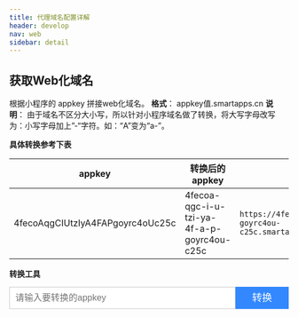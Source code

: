 ```yaml
---
title: 代理域名配置详解
header: develop
nav: web
sidebar: detail
---
```

<!-- ## 介绍

智能小程序web化数据流如下图所示：
![图片](../../../img/web_upsteam.png)

## 搭建方式 -->

## 获取Web化域名
根据小程序的 appkey 拼接web化域名。
**格式**： appkey值.smartapps.cn
**说明**： 由于域名不区分大小写，所以针对小程序域名做了转换，将大写字母改写为：小写字母加上”-“字符。如：“A”变为“a-”。

**具体转换参考下表**

| appkey | 转换后的appkey | 示例 | 
| ----- | ------ | --- |
| 4fecoAqgCIUtzIyA4FAPgoyrc4oUc25c | 4fecoa-qgc-i-u-tzi-ya-4f-a-p-goyrc4ou-c25c | `https://4fecoa-qgc-i-u-tzi-ya-4f-a-p-goyrc4ou-c25c.smartapps.cn/pages/component/component `| 


**转换工具**

<style type="text/css">
.webdomain-trans-tools .webdomain-trans-box {
    display: flex;
}

.webdomain-trans-tools .webdomain-trans-box input {
    display: block;
    width: 100%;
    border: 1px solid #ccc;
    height: 40px;
    padding: 0 10px;
    box-sizing: border-box;
    outline: none;
    font-size: 16px;
    text-decoration: none;
}

.webdomain-trans-tools .webdomain-trans-box .button {
    background-color: #38f;
    color: #fff;
    width: 120px;
    height: 40px;
    display: block;
    box-sizing: border-box;
    outline: none;
    font-size: 18px;
    text-align: center;
    line-height: 40px;
    text-align: center;
    text-decoration: none;
}

.webdomain-trans-tools .webdomain-trans-box .button:hover {
    opacity: 0.9;
}

.webdomain-trans-tools .webdomain-trans-result {
    padding-top: 5px;
}

.webdomain-trans-tools .wd-toast {
    color: #666;
    margin-left: 5px;
}

.webdomain-trans-tools .copy-btn {
    margin-left: 5px;
}
.webdomain-trans-tools {
    min-height: 80px;
}

</style>

<div id="webdomain-trans-tools" class="webdomain-trans-tools"><div class="webdomain-trans-box"><input type="text" class="webdomain-trans-input" placeholder="请输入要转换的appkey" /><a class="button" href="javascript:;" onClick="__webdomainTransHandler__()">转换</a></div><div class="webdomain-trans-result"></div></div>

<script>
function __webdomainTransHandler__(e) {
    var el = document.getElementById('webdomain-trans-tools');
    var appkey = el.querySelector('.webdomain-trans-input').value.replace(/^\s+|\s+$/g, '');
    var ret = el.querySelector('.webdomain-trans-result');
    var html = '<span style="color: red">你输入的appkey不合法</span>';
    if(/^\w+$/.test(appkey) && appkey.length === 32) {
        var prefix = appkey.replace(/[A-Z]/g, function(word){
            return word.toLocaleLowerCase() + '-';
        });
        var id = 't' + ~new Date;
        var url = 'https://' + prefix + '.smartapps.cn';
        html = url + '<a class="copy-btn" id="' + id + '" onclick="__showToast__(\'toast-' + id + '\')" href="javascript:;" data-clipboard-text="' + url + '">复制</a> <span class="wd-toast" style="display: none" id="toast-' + id + '">已复制</span>';
        new ClipboardJS('#' + id);
    }
    ret.innerHTML = '转换结果：' + html;
}

function __showToast__(id) {
    document.getElementById(id).style.display = 'inline';
    setTimeout(function(){
        document.getElementById(id).style.display = 'none';  
    }, 2000); 
}
</script>



<!-- ### 搭建反向代理

以使用nginx搭建反向代理配置为例；
1.  业务方确认自己的代理域名建议代理域名构建格式： {小程序标识}. {业务主域名}
    例如 智能小程序的代理域名`smartapp-demo.baidu.com `，其中 baidu.com 为业务主域名，smartapp-demo 为业务方为小序单独分配的特殊标识。
2.  搭建nginx服务器，将代理域名请求解析到该服务器下。
3.  在nginx.conf 中增加代理配置，将请求重定向到小程序分配的web化链接。

**示例**：

```
location / {
   #跨域设置
   add_header Access-Control-Allow-Origin $http_origin;
   #需要设置当前的host信息给web化服务
   proxy_set_header X-Forwarded-Host $http_host; 
   #显示设置Host为开发者自己的web化url，该url生成规则参见获取Web化域名。
   proxy_set_header Host 4fecoa-qgc-i-u-tzi-ya-4f-a-p-goyrc4ou-c25c.smartapps.cn; 
   #转发给web化服务进行处理,域名：proxy.smartapps.cn
   proxy_pass http://proxy.smartapps.cn/;
}
```
### 添加代理域名
将代理域名添加到业务域名下。
![图片](../../../img/web01.png)
### 配置小程序域名
参考<a href="http://smartprogram.baidu.com/docs/develop/web/start/">配置开启 Web化</a>进行操作。
 -->